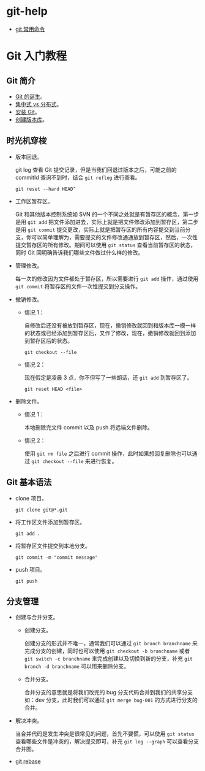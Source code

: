 # git-help
- [git 常用命令](https://docs.dingtalk.com/i/nodes/Xzr6RBgD3LYJnrgnZ5ZMJZPnyElvd7e9?nav=mySpace&navQuery=spaceId%3Dvr4zEyoMygRarzDY&iframeQuery=utm_source%3Dportal%26utm_medium%3Dportal_myspace_file_tree)

# Git 入门教程

## Git 简介

- [Git 的诞生](https://www.liaoxuefeng.com/wiki/896043488029600/896202815778784)。
- [集中式 vs 分布式](https://www.liaoxuefeng.com/wiki/896043488029600/896202780297248)。
- [安装 Git](https://www.liaoxuefeng.com/wiki/896043488029600/896067074338496)。
- [创建版本库](https://www.liaoxuefeng.com/wiki/896043488029600/896827951938304)。

## 时光机穿梭

- 版本回退。

    git log 查看 Git 提交记录，但是当我们回退过版本之后，可能之前的 commitId 查询不到时，结合 `git reflog` 进行查看。

    ```shell
    git reset --hard HEAD^
    ```

- 工作区暂存区。

    Git 和其他版本控制系统如 SVN 的一个不同之处就是有暂存区的概念，第一步是用 `git add` 把文件添加进去，实际上就是把文件修改添加到暂存区，第二步是用 `git commit` 提交更改，实际上就是把暂存区的所有内容提交到当前分支，你可以简单理解为，需要提交的文件修改通通放到暂存区，然后，一次性提交暂存区的所有修改。期间可以使用 `git status` 查看当前暂存区的状态，同时 Git 回明确告诉我们哪些文件做过什么样的修改。

- 管理修改。

    每一次的修改因为文件都处于暂存区，所以需要进行 `git add` 操作，通过使用 `git commit` 将暂存区的文件一次性提交到分支操作。

- 撤销修改。
    - 情况 1：

        自修改后还没有被放到暂存区，现在，撤销修改就回到和版本库一模一样的状态或已经添加到暂存区后，又作了修改，现在，撤销修改就回到添加到暂存区后的状态。

        ```shell
        git checkout --file
        ```

    - 情况 2：

        现在假定是凌晨 3 点，你不但写了一些胡话，还 `git add` 到暂存区了。

        ```shell
        git reset HEAD <file>
        ```

- 删除文件。
    - 情况 1：

        本地删除完文件 commit 以及 push 将远端文件删除。

    - 情况 2：

         使用 `git rm file` 之后进行 commit 操作，此时如果想回复删除也可以通过 `git checkout --file` 来进行恢复。

## Git 基本语法

- clone 项目。

    ```shell
    git clone git@*.git
    ```

- 将工作区文件添加到暂存区。

    ```shell
    git add .
    ```

- 将暂存区文件提交到本地分支。

    ```shell
    git commit -m "commit message"
    ```

- push 项目。

    ```shell
    git push
    ```

## 分支管理

- 创建与合并分支。
    - 创建分支。

        创建分支的形式并不唯一，通常我们可以通过 `git branch branchname` 来完成分支的创建，同时也可以使用 `git checkout -b branchname` 或者 `git switch -c branchname` 来完成创建以及切换到新的分支，补充 `git branch -d branchname` 可以用来删除分支。

    - 合并分支。

        合并分支的意思就是将我们改完的 bug 分支代码合并到我们的共享分支如：dev 分支，此时我们可以通过 `git merge bug-001` 的方式进行分支的合并。

- 解决冲突。

    当合并代码是发生冲突是很常见的问题，首先不要慌，可以使用 `git status` 查看哪些文件是冲突的，解决提交即可，补充 `git log --graph` 可以查看分支合并图。
    
- [git rebase](https://blog.csdn.net/gg1229505432/article/details/121958413)
